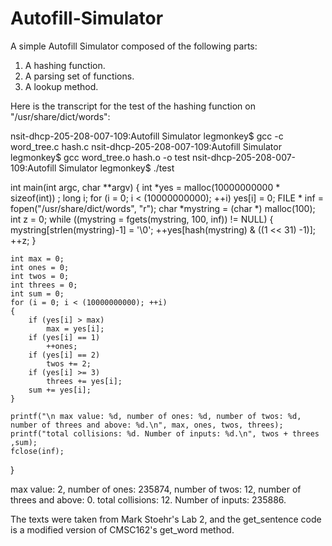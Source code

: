 # Autofill-Simulator

A simple Autofill Simulator composed of the following parts:
1. A hashing function.
2. A parsing set of functions.
3. A lookup method.

Here is the transcript for the test of the hashing function on "/usr/share/dict/words":

nsit-dhcp-205-208-007-109:Autofill Simulator legmonkey$ gcc -c word_tree.c hash.c
nsit-dhcp-205-208-007-109:Autofill Simulator legmonkey$ gcc word_tree.o hash.o -o test
nsit-dhcp-205-208-007-109:Autofill Simulator legmonkey$ ./test

int main(int argc, char **argv)
{
	int *yes = malloc(10000000000 * sizeof(int)) ; 
	long i;
	for (i = 0; i < (10000000000); ++i)
	 	yes[i] = 0;
	FILE * inf = fopen("/usr/share/dict/words", "r");
	char *mystring = (char *) malloc(100);
	int z = 0;
	while ((mystring = fgets(mystring, 100, inf)) != NULL)
	{
		mystring[strlen(mystring)-1] = '\0';
		++yes[hash(mystring) & ((1 << 31) -1)];
		++z;
	}

	int max = 0;
	int ones = 0;
	int twos = 0;
	int threes = 0;
	int sum = 0;
	for (i = 0; i < (10000000000); ++i)
	{
		if (yes[i] > max)
			max = yes[i];
		if (yes[i] == 1)
			++ones;
		if (yes[i] == 2)
			twos += 2;
		if (yes[i] >= 3)
			threes += yes[i];
		sum += yes[i];
	}

	printf("\n max value: %d, number of ones: %d, number of twos: %d, number of threes and above: %d.\n", max, ones, twos, threes);
	printf("total collisions: %d. Number of inputs: %d.\n", twos + threes ,sum);
	fclose(inf);
}

max value: 2, number of ones: 235874, number of twos: 12, number of threes and above: 0.
total collisions: 12. Number of inputs: 235886.

The texts were taken from Mark Stoehr's Lab 2, and the get_sentence code is a modified version of CMSC162's get_word method.
